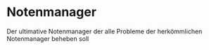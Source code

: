 # Notenmanager
Der ultimative Notenmanager der alle Probleme der herkömmlichen Notenmanager beheben soll


